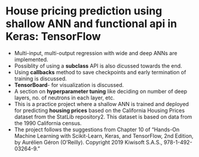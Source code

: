 # House pricing prediction using shallow ANN and functional api in Keras: TensorFlow
- Multi-input, multi-output regression with wide and deep ANNs are implemented.  
- Possiblity of using a __subclass__ API is also dicussed towards the end.
- Using __callbacks__ method to save checkpoints and early termination of training is discussed.
- __TensorBoard__- for visualization is discussed.
- A section on __hyperparameter tuning__ like deciding on number of deep layers, no. of neutrons in each layer, etc.  
- This is a practice project where a shallow ANN is trained and  deployed for predicting **housing prices**  based on  the California Housing Prices dataset from the StatLib repository2. This dataset is based on data from the 1990 California census. 
- The project follows the suggestions from Chapter 10 of “Hands-On Machine Learning with Scikit-Learn, Keras, and TensorFlow, 2nd Edition, by Aurélien Géron (O’Reilly). Copyright 2019 Kiwisoft S.A.S., 978-1-492-03264-9.” 



```python

```
